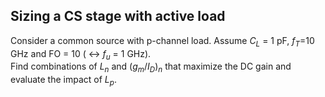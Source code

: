 ## Sizing a CS stage with active load

Consider a common source with p-channel load. Assume $C_{L}$ = 1 pF, $f_{T}$=10 GHz and FO = 10 ( $\leftrightarrow$ $f_u$ = 1 GHz). <br>
Find combinations of $L_n$ and $(g_{m}/I_{D})_{n}$ that maximize the DC gain and evaluate the impact of $L_p$.
